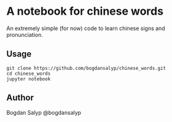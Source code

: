 # A notebook for chinese words

An extremely simple (for now) code to learn chinese signs and pronunciation.

## Usage

```
git clone https://github.com/bogdansalyp/chinese_words.git
cd chinese_words
jupyter notebook
```

## Author

Bogdan Salyp @bogdansalyp
